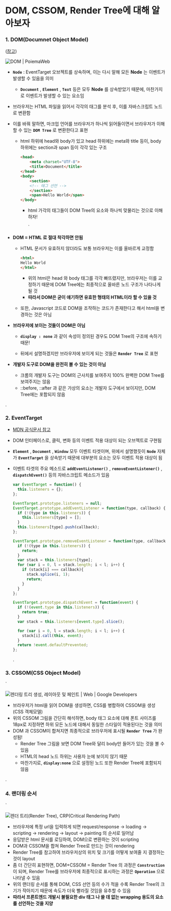 # DOM, CSSOM, Render Tree에 대해 알아보자

### 1. DOM(Documnet Object Model)

([참고](https://wit.nts-corp.com/2019/02/14/5522))

![DOM | PoiemaWeb](https://poiemaweb.com/img/HTMLElement.png)

- __`Node`__ : EventTarget 오브젝트를 상속하며, 이는 다시 말해 모든 __Node__ 는 이벤트가 발생할 수 있음을 의미

  - __`Document`__ , __`Element`__ , __`Text`__ 등은 모두 __Node__ 를 상속받았기 때문에, 마찬가지로 이벤트가 발생할 수 있는 요소임

- 브라우저는 HTML 파일을 읽어서 각각의 태그를 분석 후, 이를 자바스크립트 노드로 변환함

- 이를 바꿔 말하면, 마크업 언어를 브라우저가 하나씩 읽어들이면서 브라우저가 이해할 수 있는 __`DOM Tree`__ 로 변환한다고 표현

  - html 하위에 head와 body가 있고 head 하위에는 meta와 title 등이, body 하위에는 section과 span 등이 각각 있는 구조

    ```html
    <head>
        <meta charset="UTF-8">
        <title>Document</title>
    </head>
    <body>
        <section>
        <!-- 태그 선언 -->
        </section>
        <span>Hello World</span>
    </body>
    ```

    - html 가각의 태그들이 DOM Tree의 요소와 하나씩 맞물리는 것으로 이해하자!

      `

- __DOM = HTML 로 절대 착각하면 안됨__

  - HTML 문서가 유효하지 않더라도 보통 브라우저는 이를 올바르게 교정함

    ```html
    <html>
    Hello World
    </html>
    ```

    - 위의 html은 head 와 body 태그를 각각 빠뜨렸지만, 브라우저는 이를 교정하기 때문에 DOM Tree에는 최종적으로 올바른 노드 구조가 나타나게 될 것
    - __따라서 DOM은 굳이 얘기하면 유효한 형태의 HTML이라 할 수 있을 것__

  - 또한, Javascript 코드로 DOM을 조작하는 코드가 존재한다고 해서 html을 변경하는 것은 아님

    

- __브라우저에 보이는 것들이 DOM은 아님__

  - __`display : none`__ 과 같이 속성이 정의된 경우도 DOM Tree의 구조에 속하기 때문!

  - 뒤에서 설명하겠지만 브라우저에 보이게 되는 것들은 __`Render Tree`__ 로 표현

    

- __개발자 도구로 DOM을 완전히 볼 수 있는 것이 아님__
  - 크롬의 개발자 도구는 DOM의 근사치를 보여주지 100% 완벽한 DOM Tree를 보여주지는 않음
  - ::before, ::after 과 같은 가상의 요소는 개발자 도구에서 보이지만, DOM Tree에는 포함되지 않음

.

### 2. EventTarget

- [MDN 공식문서 참고](https://developer.mozilla.org/en-US/docs/Web/API/EventTarget)

- DOM 인터페이스로, 클릭, 변화 등의 이벤트 적용 대상이 되는 오브젝트로 구현됨
- __`Element`__ , __`Document`__ , __`Window`__ 모두 이벤트 타겟이며, 위에서 설명했듯이 __`Node`__ 자체가 __`EventTarget`__ 을 상속받기 때문에 대부분의 요소는 모두 이벤트 적용 대상이 됨 

- 이벤트 타겟의 주요 메소드로 __`addEventListener()`__ , __`removeEventListener()`__ , __`dispatchEvent()`__ 등의 자바스크립트 메소드가 있음

  ```javascript
  var EventTarget = function() {
    this.listeners = {};
  };
  
  EventTarget.prototype.listeners = null;
  EventTarget.prototype.addEventListener = function(type, callback) {
    if (!(type in this.listeners)) {
      this.listeners[type] = [];
    }
    this.listeners[type].push(callback);
  };
  
  EventTarget.prototype.removeEventListener = function(type, callback) {
    if (!(type in this.listeners)) {
      return;
    }
    var stack = this.listeners[type];
    for (var i = 0, l = stack.length; i < l; i++) {
      if (stack[i] === callback){
        stack.splice(i, 1);
        return;
      }
    }
  };
  
  EventTarget.prototype.dispatchEvent = function(event) {
    if (!(event.type in this.listeners)) {
      return true;
    }
    var stack = this.listeners[event.type].slice();
  
    for (var i = 0, l = stack.length; i < l; i++) {
      stack[i].call(this, event);
    }
    return !event.defaultPrevented;
  };
  
  ```

  .

### 3. CSSOM(CSS Object Model)

`

![렌더링 트리 생성, 레이아웃 및 페인트 | Web | Google Developers](https://developers.google.com/web/fundamentals/performance/critical-rendering-path/images/render-tree-construction.png?hl=ko)

- 브라우저가 html을 읽어 DOM을 생성하면, CSS를 병합하여 CSSOM을 생성(CSS 객체모델)
- 위의 CSSOM 그림을 간단히 해석하면, body 태그 요소에 대해 폰트 사이즈를 18px로 지정하면 하위 모든 노드에 대해서 동일한 스타일이 적용된다는 것을 의미
- DOM 과 CSSOM이 합쳐지면 최종적으로 브라우저에 표시될 __`Render Tree`__ 가 완성됨!
  - Render Tree 그림을 보면 DOM Tree와 달리 body만 들어가 있는 것을 볼 수 있음
  - HTML의 head 노드 하위는 사용자 눈에 보이지 않기 때문
  - 마찬가지로, __`display:none`__ 으로 설정된 노드 또한 Render Tree에 포함되지 않음

.

### 4. 랜더링 순서

`

![렌더 트리(Render Tree), CRP(Critical Rendering Path)](https://blog.kakaocdn.net/dn/TdeBl/btqMgsbm8Mb/8m46abGUg4K9cXMw1zi68K/img.png)

- 브라우저에 특정 url을 입력하게 되면 request/response -> loading -> scripting -> rendering -> layout -> painting 의 순서로 일어남
- 응답받은 html 문서를 로딩하여, DOM으로 변환하는 것이 scripting
- DOM과 CSSOM을 합쳐 Render Tree로 만드는 것이 rendering
- Render Tree를 참고하여 브라우저상의 위치 및 크기를 어떻게 보여줄 지 결정하는 것이 layout
-  좀 더 간단히 표현하면, DOM+CSSOM = Render Tree 의 과정은 __`Construction`__ 이 되며, Render Tree를 브라우저에 최종적으로 표시하는 과정은 __`Operation`__ 으로 나타낼 수 있음
- 위의 랜더링 순서를 통해 DOM, CSS 선언 등의 수가 적을 수록 Render Tree의 크기가 작아지기 때문에 속도가 더욱 빨라질 것임을 유추할 수 있음
- __따라서 프론트엔드 개발시 불필요한 div 태그 나 쓸 데 없는 wrapping 용도의 요소를 선언하는 것을 지양__

